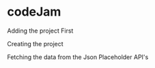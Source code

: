# codeJam

Adding the project First

Creating the project 

Fetching the data from the Json Placeholder API's
